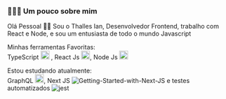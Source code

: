###  👨🏻‍💻 Um pouco sobre mim 

Olá Pessoal 👋🏻
Sou o Thalles Ian, Desenvolvedor Frontend, trabalho com React e Node, e sou um entusiasta de todo o mundo Javascript

Minhas ferramentas Favoritas:  
TypeScript <img src="https://i.ibb.co/PZ2XZgr/ts.png" width="20"/> ,  React Js <img src="https://i.ibb.co/4RHMmLQ/react.png" width="20"/>,  Node Js <img src="https://i.ibb.co/vVxmyN2/node.png" width="20"/>



Estou estudando atualmente:  
GraphQL <img src="https://i.ibb.co/2nrNSzf/graphql.png" width="20"/>, Next JS <img src="https://i.ibb.co/94FbdYY/Getting-Started-with-Next-JS.jpg" alt="Getting-Started-with-Next-JS" border="0"> e testes automatizados <img src="https://i.ibb.co/dMz2Dph/jest.png" alt="jest" border="0">
